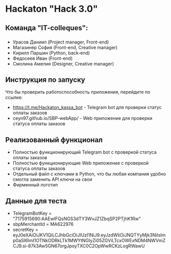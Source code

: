 # Hackaton "Hack 3.0"

## Команда "IT-colleques":

### 
- Урасов Даниил (Project manager, Front-end)
- Магазинер София (Front-end, Creative manager)
- Кирилл Паршин (Python, back-end)
- Федосеев Иван (Front-end)
- Смолина Амелия (Designer, Creative manager)

## Инструкция по запуску

Что бы проверить работоспособность приложения, перейдите по ссылке:

- https://t.me/Hackaton_kassa_bot - Telegram bot для проверки статус оплаты заказов
- ceyn97.github.io/SBP-webApp/ - Web приложение для проверки статуса оплаты заказов

## Реализованный функционал

- Полностью функционирующий Telegram bot с проверкой статуса оплаты заказов
- Полностью функционирующие Web приложение с проверкой статуса оплаты заказов
- Отдельный файл с ключами в Python, что бы любая компания удобно смогла заменить API ключи на свои
- Фирменный логотип

## Данные для теста

- TelegramBotKey = "7175915690:AAEwIFQsNGS3dTY3WvJZ1ZbqSP2PTjhK1Rw"
- sbpMerchantId = MA622976
- secretKey = eyJ0eXAiOiJKV1QiLCJhbGciOiJIUzI1NiJ9.eyJzdWIiOiJNQTYyMjk3NiIsImp0aSI6ImI1OTNkODRkLTk1MWYtNGIyZi05ZGViLTcxOWExNDM4NWVmZCJ9.si-87k3Aw5GN67orgJpoyTXC0C2OpWwRCKzLogRWawU



